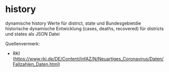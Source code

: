 # history

dynamische history Werte für district, state und Bundesgebietdie historische dynamische Entwicklung (cases, deaths, recovered) für districts und states als JSON Datei

Quellenvermerk:

- RKI (https://www.rki.de/DE/Content/InfAZ/N/Neuartiges_Coronavirus/Daten/Fallzahlen_Daten.html)
